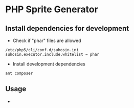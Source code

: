 # PHP Sprite Generator


## Install dependencies for development

* Check if "phar" files are allowed

```
/etc/php5/cli/conf.d/suhosin.ini
suhosin.executor.include.whitelist = phar
```

* Install development dependencies

```
ant composer
```


## Usage

*
